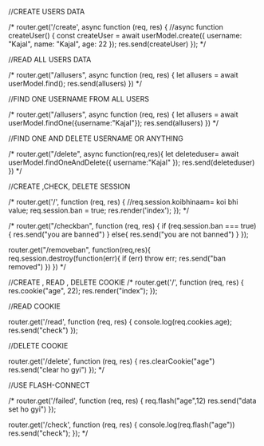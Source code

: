 //CREATE USERS DATA

/*
router.get('/create', async function (req, res) {
  //async function createUser() {
  const createUser = await userModel.create({
    username: "Kajal",
    name: "Kajal",
    age: 22
  });
  res.send(createUser)
});
 */

//READ ALL USERS DATA

/*
 router.get("/allusers", async function (req, res) {
 let allusers = await userModel.find();
 res.send(allusers)
})
 */

//FIND ONE USERNAME FROM ALL USERS

/*
 router.get("/allusers", async function (req, res) {
  let allusers = await userModel.findOne({username:"Kajal"});
  res.send(allusers)
})
 */


//FIND ONE AND DELETE USERNAME OR ANYTHING

/*
 router.get("/delete", async function(req,res){
  let deleteduser= await userModel.findOneAndDelete({
    username:"Kajal"
  });
  res.send(deleteduser)
})
  */


//CREATE ,CHECK, DELETE SESSION

/* router.get('/', function (req, res) {
 //req.session.koibhinaam= koi bhi value;
  req.session.ban = true;
  res.render('index');
}); */


/*
 router.get("/checkban", function (req, res) {
  if (req.session.ban === true) {
    res.send("you are banned")
  }
  else{
    res.send("you are not banned")
  }
});

router.get("/removeban", function(req,res){
  req.session.destroy(function(err){
   if (err) throw err;
    res.send("ban removed")
  })
})
  */


//CREATE , READ , DELETE COOKIE
/*
router.get('/', function (req, res) {
res.cookie("age", 22);
res.render("index");
});

//READ COOKIE

router.get('/read', function (req, res) {
console.log(req.cookies.age);
res.send("check")
});

//DELETE COOKIE

router.get('/delete', function (req, res) {
res.clearCookie("age")
res.send("clear ho gyi")
});
*/


//USE FLASH-CONNECT

/* router.get('/failed', function (req, res) {
  req.flash("age",12)
  res.send("data set ho gyi")
});

router.get('/check', function (req, res) {
  console.log(req.flash("age"))
  res.send("check");
});
 */
